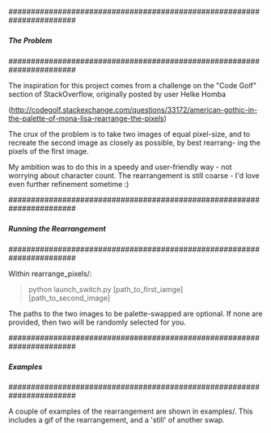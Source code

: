 #######################################################################
#####                                                             #####     
#####  The Problem                                                ##### 
#####                                                             ##### 
#######################################################################

The inspiration for this project comes from a challenge on the "Code 
Golf" section of StackOverflow, originally posted by user Helke Homba

(http://codegolf.stackexchange.com/questions/33172/american-gothic-in-the-palette-of-mona-lisa-rearrange-the-pixels)

The crux of the problem is to take two images of equal pixel-size, and
to recreate the second image as closely as possible, by best rearrang-
ing the pixels of the first image.

My ambition was to do this in a speedy and user-friendly way - not
worrying about character count. The rearrangement is still coarse -
I'd love even further refinement sometime :)

#######################################################################
#####                                                             #####     
#####  Running the Rearrangement                                  ##### 
#####                                                             ##### 
#######################################################################

Within rearrange_pixels/:
> python launch_switch.py [path_to_first_iamge] [path_to_second_image]

The paths to the two images to be palette-swapped are optional. If none
are provided, then two will be randomly selected for you.


#######################################################################
#####                                                             #####     
#####  Examples                                                   ##### 
#####                                                             ##### 
#######################################################################

A couple of examples of the rearrangement are shown in examples/. This
includes a gif of the rearrangement, and a 'still' of another swap.


